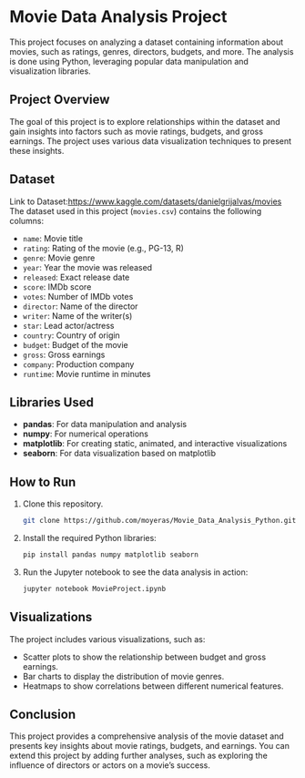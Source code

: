 # Movie Data Analysis Project

This project focuses on analyzing a dataset containing information about movies, such as ratings, genres, directors, budgets, and more. The analysis is done using Python, leveraging popular data manipulation and visualization libraries.

## Project Overview

The goal of this project is to explore relationships within the dataset and gain insights into factors such as movie ratings, budgets, and gross earnings. The project uses various data visualization techniques to present these insights.

## Dataset

Link to Dataset:https://www.kaggle.com/datasets/danielgrijalvas/movies
The dataset used in this project (`movies.csv`) contains the following columns:

- `name`: Movie title
- `rating`: Rating of the movie (e.g., PG-13, R)
- `genre`: Movie genre
- `year`: Year the movie was released
- `released`: Exact release date
- `score`: IMDb score
- `votes`: Number of IMDb votes
- `director`: Name of the director
- `writer`: Name of the writer(s)
- `star`: Lead actor/actress
- `country`: Country of origin
- `budget`: Budget of the movie
- `gross`: Gross earnings
- `company`: Production company
- `runtime`: Movie runtime in minutes

## Libraries Used

- **pandas**: For data manipulation and analysis
- **numpy**: For numerical operations
- **matplotlib**: For creating static, animated, and interactive visualizations
- **seaborn**: For data visualization based on matplotlib

## How to Run

1. Clone this repository.
    ```bash
    git clone https://github.com/moyeras/Movie_Data_Analysis_Python.git
    ```
   
2. Install the required Python libraries:
    ```bash
    pip install pandas numpy matplotlib seaborn
    ```

3. Run the Jupyter notebook to see the data analysis in action:
    ```bash
    jupyter notebook MovieProject.ipynb
    ```

## Visualizations

The project includes various visualizations, such as:
- Scatter plots to show the relationship between budget and gross earnings.
- Bar charts to display the distribution of movie genres.
- Heatmaps to show correlations between different numerical features.

## Conclusion

This project provides a comprehensive analysis of the movie dataset and presents key insights about movie ratings, budgets, and earnings. You can extend this project by adding further analyses, such as exploring the influence of directors or actors on a movie’s success.
